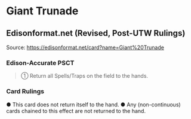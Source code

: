 # Giant Trunade

## Edisonformat.net (Revised, Post-UTW Rulings)

Source: https://edisonformat.net/card?name=Giant%20Trunade

### Edison-Accurate PSCT

> ① Return all Spells/Traps on the field to the hands.

### Card Rulings

● This card does not return itself to the hand.
● Any (non-continuous) cards chained to this effect are not returned to the hand.
            